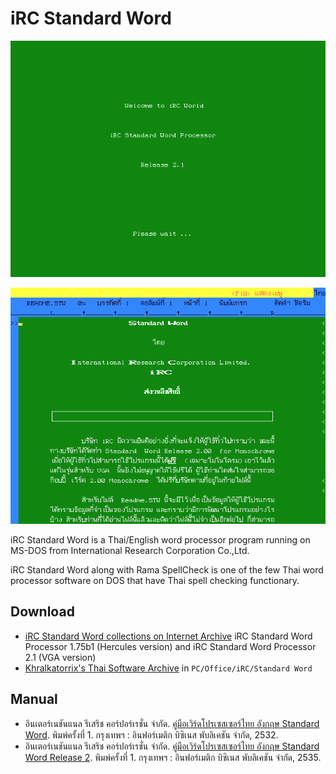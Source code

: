 # iRC Standard Word

![iRC Standard Word 2.1 Title](./resources/stw2.1_main.png)

![iRC Standard Word 2.1 Editor](./resources/stw2.1_editor.png)

iRC Standard Word is a Thai/English word processor program running on MS-DOS from International Research Corporation Co.,Ltd.

iRC Standard Word along with Rama SpellCheck is one of the few Thai word processor software on DOS that have Thai spell checking functionary.

## Download

* [iRC Standard Word collections on Internet Archive](https://archive.org/details/irc-standard-word) iRC Standard Word Processor 1.75b1 (Hercules version) and iRC Standard Word Processor 2.1 (VGA version)
* [Khralkatorrix's Thai Software Archive](https://mega.nz/folder/n9MDlbhB#33wlBLjLgh_tTo7NVkcxRQ) in `PC/Office/iRC/Standard Word`

## Manual

* อินเตอร์เนชันแนล รีเสริช คอร์ปอร์เรชั่น จำกัด. [คู่มือเวิร์ดโปรเซสเซอร์ไทย อังกฤษ Standard Word](https://archive.org/details/irc-standard-word-manual). พิมพ์ครั้งที่ 1. กรุงเทพฯ : อินฟอร์เมติก บิซิเนส พับลิเคชัน จำกัด, 2532.
* อินเตอร์เนชันแนล รีเสริช คอร์ปอร์เรชั่น จำกัด. [คู่มือเวิร์ดโปรเซสเซอร์ไทย อังกฤษ Standard Word Release 2](https://archive.org/details/irc-standard-word-release-2-manual). พิมพ์ครั้งที่ 1. กรุงเทพฯ : อินฟอร์เมติก บิซิเนส พับลิเคชัน จำกัด, 2535.
